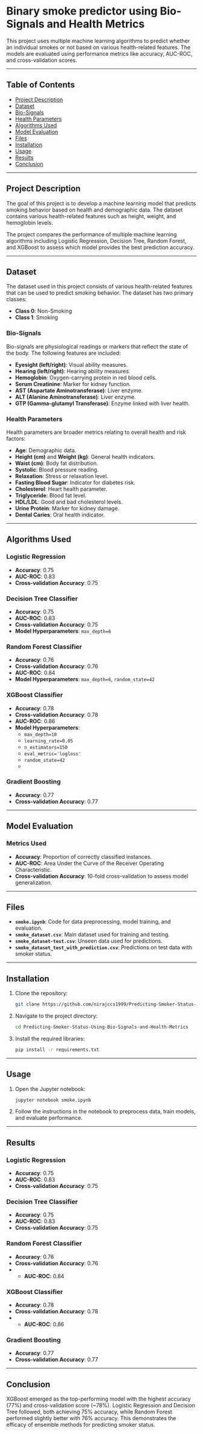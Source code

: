 # Binary smoke predictor using Bio-Signals and Health Metrics

This project uses multiple machine learning algorithms to predict whether an individual smokes or not based on various health-related features. The models are evaluated using performance metrics like accuracy, AUC-ROC, and cross-validation scores.

---

## Table of Contents
- [Project Description](#project-description)
- [Dataset](#dataset)
- [Bio-Signals](#bio-signals)
- [Health Parameters](#health-parameters)
- [Algorithms Used](#algorithms-used)
- [Model Evaluation](#model-evaluation)
- [Files](#files)
- [Installation](#installation)
- [Usage](#usage)
- [Results](#results)
- [Conclusion](#conclusion)

---

## Project Description
The goal of this project is to develop a machine learning model that predicts smoking behavior based on health and demographic data. The dataset contains various health-related features such as height, weight, and hemoglobin levels.

The project compares the performance of multiple machine learning algorithms including Logistic Regression, Decision Tree, Random Forest, and XGBoost to assess which model provides the best prediction accuracy.

---

## Dataset
The dataset used in this project consists of various health-related features that can be used to predict smoking behavior. The dataset has two primary classes:

- **Class 0**: Non-Smoking
- **Class 1**: Smoking

### Bio-Signals
Bio-signals are physiological readings or markers that reflect the state of the body. The following features are included:
- **Eyesight (left/right)**: Visual ability measures.
- **Hearing (left/right)**: Hearing ability measures.
- **Hemoglobin**: Oxygen-carrying protein in red blood cells.
- **Serum Creatinine**: Marker for kidney function.
- **AST (Aspartate Aminotransferase)**: Liver enzyme.
- **ALT (Alanine Aminotransferase)**: Liver enzyme.
- **GTP (Gamma-glutamyl Transferase)**: Enzyme linked with liver health.

### Health Parameters
Health parameters are broader metrics relating to overall health and risk factors:
- **Age**: Demographic data.
- **Height (cm)** and **Weight (kg)**: General health indicators.
- **Waist (cm)**: Body fat distribution.
- **Systolic**: Blood pressure reading.
- **Relaxation**: Stress or relaxation level.
- **Fasting Blood Sugar**: Indicator for diabetes risk.
- **Cholesterol**: Heart health parameter.
- **Triglyceride**: Blood fat level.
- **HDL/LDL**: Good and bad cholesterol levels.
- **Urine Protein**: Marker for kidney damage.
- **Dental Caries**: Oral health indicator.

---

## Algorithms Used
### Logistic Regression
- **Accuracy**: 0.75
- **AUC-ROC**: 0.83
- **Cross-validation Accuracy**: 0.75

### Decision Tree Classifier
- **Accuracy**: 0.75
- **AUC-ROC**: 0.83
- **Cross-validation Accuracy**: 0.75
- **Model Hyperparameters**: `max_depth=6`

### Random Forest Classifier
- **Accuracy**: 0.76
- **Cross-validation Accuracy**: 0.76
-  **AUC-ROC**: 0.84
- **Model Hyperparameters**: `max_depth=6`, `random_state=42`

### XGBoost Classifier
- **Accuracy**: 0.78
- **Cross-validation Accuracy**: 0.78
-  **AUC-ROC**: 0.86
- **Model Hyperparameters**:
  - `max_depth=10`
  - `learning_rate=0.05`
  - `n_estimators=150`
  - `eval_metric='logloss'`
  - `random_state=42`
  - 
 ### Gradient Boosting
- **Accuracy**: 0.77
- **Cross-validation Accuracy**: 0.77


---

## Model Evaluation
### Metrics Used
- **Accuracy**: Proportion of correctly classified instances.
- **AUC-ROC**: Area Under the Curve of the Receiver Operating Characteristic.
- **Cross-validation Accuracy**: 10-fold cross-validation to assess model generalization.

---

## Files
- **`smoke.ipynb`**: Code for data preprocessing, model training, and evaluation.
- **`smoke_dataset.csv`**: Main dataset used for training and testing.
- **`smoke_dataset-test.csv`**: Unseen data used for predictions.
- **`smoke_dataset_test_with_prediction.csv`**: Predictions on test data with smoker status.

---

## Installation
1. Clone the repository:
   ```bash
   git clone https://github.com/nirajccs1999/Predicting-Smoker-Status-Using-Bio-Signals-and-Health-Metrics.git
   ```
2. Navigate to the project directory:
   ```bash
   cd Predicting-Smoker-Status-Using-Bio-Signals-and-Health-Metrics
   ```
3. Install the required libraries:
   ```bash
   pip install -r requirements.txt
   ```

---

## Usage
1. Open the Jupyter notebook:
   ```bash
   jupyter notebook smoke.ipynb
   ```
2. Follow the instructions in the notebook to preprocess data, train models, and evaluate performance.

---

## Results
### Logistic Regression
- **Accuracy**: 0.75
- **AUC-ROC**: 0.83
- **Cross-validation Accuracy**: 0.75

### Decision Tree Classifier
- **Accuracy**: 0.75
- **AUC-ROC**: 0.83
- **Cross-validation Accuracy**: 0.75

### Random Forest Classifier
- **Accuracy**: 0.76
- **Cross-validation Accuracy**: 0.76
- - **AUC-ROC**: 0.84


### XGBoost Classifier
- **Accuracy**: 0.78
- **Cross-validation Accuracy**: 0.78
- - **AUC-ROC**: 0.86


### Gradient Boosting
- **Accuracy**: 0.77
- **Cross-validation Accuracy**: 0.77



---

## Conclusion
XGBoost emerged as the top-performing model with the highest accuracy (77%) and cross-validation score (~78%). Logistic Regression and Decision Tree followed, both achieving 75% accuracy, while Random Forest performed slightly better with 76% accuracy. This demonstrates the efficacy of ensemble methods for predicting smoker status.
